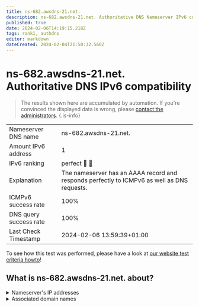 ```yaml
---
title: ns-682.awsdns-21.net.
description: ns-682.awsdns-21.net. Authoritative DNS Nameserver IPv6 compatibility
published: true
date: 2024-02-06T14:19:15.218Z
tags: rank1, authdns
editor: markdown
dateCreated: 2024-02-04T21:50:32.560Z
---
```


# ns-682.awsdns-21.net. Authoritative DNS IPv6 compatibility

> The results shown here are accumulated by automation. If you're convinced the displayed data is wrong, please [contact the administrators](/howto/chat). 
{.is-info}




|   |   |
| - | - |
| Nameserver DNS name | ns-682.awsdns-21.net.
| Amount IPv6 address | 1
| IPv6 ranking | perfect :1st_place_medal: [🔗](/howto/ranking) |
| Explanation | The nameserver has an AAAA record and responds perfectly to ICMPv6 as well as DNS requests. |
| ICMPv6 success rate | 100%|
| DNS query success rate | 100% |
| Last Check Timestamp | 2024-02-06 13:59:39+01:00 |

To see how this test was performed, please have a look at [our website test criteria howto](/howto/testcriteria/authdns)!


## What is ns-682.awsdns-21.net. about?




<details>
<summary>Nameserver's IP addresses</summary>

2600:9000:5302:aa00::1

</details>



<details>
<summary>Associated domain names</summary>

vimeo.com

</details>
